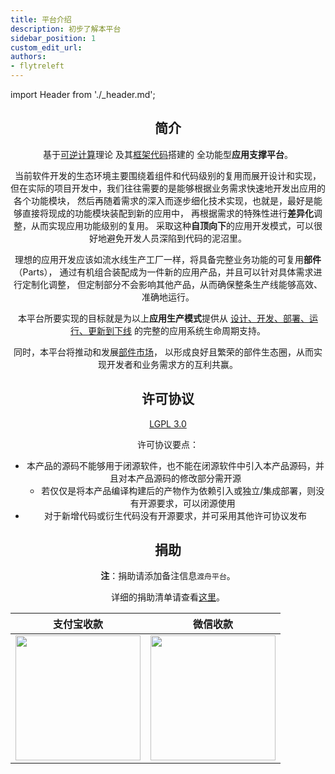 ```yaml
---
title: 平台介绍
description: 初步了解本平台
sidebar_position: 1
custom_edit_url:
authors:
- flytreleft
---
```


import Header from './_header.md';

<Header />

## 简介

基于[可逆计算](https://zhuanlan.zhihu.com/p/64004026)理论
及其[框架代码](https://github.com/entropy-cloud/nop-entropy)搭建的
全功能型**应用支撑平台**。

当前软件开发的生态环境主要围绕着组件和代码级别的复用而展开设计和实现，
但在实际的项目开发中，我们往往需要的是能够根据业务需求快速地开发出应用的各个功能模块，
然后再随着需求的深入而逐步细化技术实现，也就是，最好是能够直接将现成的功能模块装配到新的应用中，
再根据需求的特殊性进行**差异化**调整，从而实现应用功能级别的复用。
采取这种**自顶向下**的应用开发模式，可以很好地避免开发人员深陷到代码的泥沼里。

理想的应用开发应该如流水线生产工厂一样，将具备完整业务功能的可复用**部件**（Parts），
通过有机组合装配成为一件新的应用产品，并且可以针对具体需求进行定制化调整，
但定制部分不会影响其他产品，从而确保整条生产线能够高效、准确地运行。

本平台所要实现的目标就是为以上**应用生产模式**提供从 <u>设计、开发、部署、运行、更新到下线</u>
的完整的应用系统生命周期支持。

同时，本平台将推动和发展[部件市场](https://market.duzhou.crazydan.io)，
以形成良好且繁荣的部件生态圈，从而实现开发者和业务需求方的互利共赢。

## 许可协议

[LGPL 3.0](https://www.gnu.org/licenses/lgpl-3.0.txt)

许可协议要点：
- 本产品的源码不能够用于闭源软件，也不能在闭源软件中引入本产品源码，并且对本产品源码的修改部分需开源
  - 若仅仅是将本产品编译构建后的产物作为依赖引入或独立/集成部署，则没有开源要求，可以闭源使用
- 对于新增代码或衍生代码没有开源要求，并可采用其他许可协议发布

## 捐助

**注**：捐助请添加备注信息`渡舟平台`。

详细的捐助清单请查看[这里](/docs/donates)。

| 支付宝收款 | 微信收款 |
| -- | -- |
| <img src="/img/donate/alipay.jpg" width="200px"/> | <img src="/img/donate/wechat.png" width="200px"/> |
